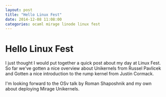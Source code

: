 ```yaml
---
layout: post
title: "Hello Linux Fest"
date: 2014-12-08 11:08:00
categories: ocaml mirage linode linux fest
---
```

# Hello Linux Fest

I just thought I would put together a quick post about my day at Linux Fest. So far we've gotten a nice overview about Unikernels from Russel Pavlicek and Gotten a nice introduction to the rump kernel from Justin Cormack. 

I'm looking forward to the OSv talk by Roman Shaposhnik and my own about deploying Mirage Unikernels. 

